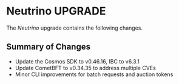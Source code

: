 # Neutrino UPGRADE

The *Neutrino* upgrade contains the following changes.

## Summary of Changes

* Update the Cosmos SDK to v0.46.16, IBC to v6.3.1
* Update CometBFT to v0.34.35 to address multiple CVEs
* Minor CLI improvements for batch requests and auction tokens